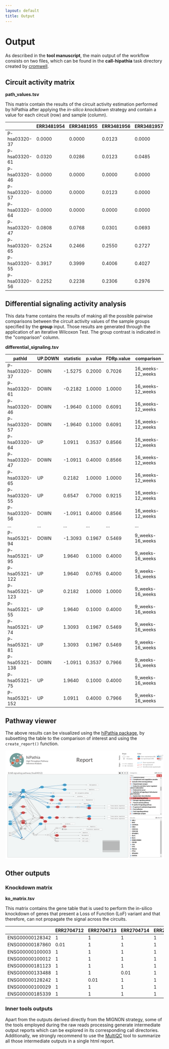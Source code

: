 ```yaml
---
layout: default
title: Output
---
```


# Output

As described in the **tool manuscript**, the main output of the workflow consists on two files, which can be found in the **call-hipathia** task directory created by [cromwell](https://github.com/broadinstitute/cromwell).

## Circuit activity matrix 

**path_values.tsv**

This matrix contain the results of the circuit activity estimation performed by hiPathia after applying the *in-silico knockdown* strategy and contain a value for each circuit (row) and sample (column).

|               | ERR3481954 | ERR3481955 | ERR3481956 | ERR3481957 |
|---------------|------------|------------|------------|------------|
| P-hsa03320-37 | 0.0000     | 0.0000     | 0.0123     | 0.0000     |
| P-hsa03320-61 | 0.0320     | 0.0286     | 0.0123     | 0.0485     |
| P-hsa03320-46 | 0.0000     | 0.0000     | 0.0000     | 0.0000     |
| P-hsa03320-57 | 0.0000     | 0.0000     | 0.0123     | 0.0000     |
| P-hsa03320-64 | 0.0000     | 0.0000     | 0.0000     | 0.0000     |
| P-hsa03320-47 | 0.0808     | 0.0768     | 0.0301     | 0.0693     |
| P-hsa03320-65 | 0.2524     | 0.2466     | 0.2550     | 0.2727     |
| P-hsa03320-55 | 0.3917     | 0.3999     | 0.4006     | 0.4027     |
| P-hsa03320-56 | 0.2252     | 0.2238     | 0.2306     | 0.2976     |

## Differential signaling activity analysis

This data frame contains the results of making all the possible pairwise comparisons between the circuit activity values of the sample groups specified by the **group** input. Those results are generated through the application of an iterative Wilcoxon Test. The group contrast is indicated in the "comparison" column.

**differential_signaling.tsv**

| pathId         | UP.DOWN | statistic | p.value | FDRp.value | comparison        |
|----------------|---------|-----------|---------|------------|-------------------|
| P-hsa03320-37  | DOWN    | -1.5275   | 0.2000  | 0.7026     | 16_weeks-12_weeks |
| P-hsa03320-61  | DOWN    | -0.2182   | 1.0000  | 1.0000     | 16_weeks-12_weeks |
| P-hsa03320-46  | DOWN    | -1.9640   | 0.1000  | 0.6091     | 16_weeks-12_weeks |
| P-hsa03320-57  | DOWN    | -1.9640   | 0.1000  | 0.6091     | 16_weeks-12_weeks |
| P-hsa03320-64  | UP      | 1.0911    | 0.3537  | 0.8566     | 16_weeks-12_weeks |
| P-hsa03320-47  | DOWN    | -1.0911   | 0.4000  | 0.8566     | 16_weeks-12_weeks |
| P-hsa03320-65  | UP      | 0.2182    | 1.0000  | 1.0000     | 16_weeks-12_weeks |
| P-hsa03320-55  | UP      | 0.6547    | 0.7000  | 0.9215     | 16_weeks-12_weeks |
| P-hsa03320-56  | DOWN    | -1.0911   | 0.4000  | 0.8566     | 16_weeks-12_weeks |
| …              | …       | …         | …       | …          | …                 |
| P-hsa05321-94  | DOWN    | -1.3093   | 0.1967  | 0.5469     | 9_weeks-16_weeks  |
| P-hsa05321-95  | UP      | 1.9640    | 0.1000  | 0.4000     | 9_weeks-16_weeks  |
| P-hsa05321-122 | UP      | 1.9640    | 0.0765  | 0.4000     | 9_weeks-16_weeks  |
| P-hsa05321-123 | UP      | 0.2182    | 1.0000  | 1.0000     | 9_weeks-16_weeks  |
| P-hsa05321-55  | UP      | 1.9640    | 0.1000  | 0.4000     | 9_weeks-16_weeks  |
| P-hsa05321-74  | UP      | 1.3093    | 0.1967  | 0.5469     | 9_weeks-16_weeks  |
| P-hsa05321-81  | UP      | 1.3093    | 0.1967  | 0.5469     | 9_weeks-16_weeks  |
| P-hsa05321-138 | DOWN    | -1.0911   | 0.3537  | 0.7966     | 9_weeks-16_weeks  |
| P-hsa05321-75  | UP      | 1.9640    | 0.1000  | 0.4000     | 9_weeks-16_weeks  |
| P-hsa05321-152 | UP      | 1.0911    | 0.4000  | 0.7966     | 9_weeks-16_weeks  |

## Pathway viewer

The above results can be visualized using the [hiPathia package](https://bioconductor.org/packages/release/bioc/html/hipathia.html), by subsetting the table to the comparison of interest and using the `create_report()` function. 

![Viewer](https://github.com/babelomics/hipathia/blob/master/vignettes/pics/hipathia_report_1.png?raw=true)

## Other outputs

### Knockdown matrix

**ko_matrix.tsv**

This matrix contains the gene table that is used to perform the in-silico knockdown of genes that present a Loss of Function (LoF) variant and that therefore, can not propagate the signal across the circuits. 

|                 | ERR2704712 | ERR2704713 | ERR2704714 | ERR2704715 |
|-----------------|------------|------------|------------|------------|
| ENSG00000128342 | 1          | 1          | 1          | 1          |
| ENSG00000187860 | 0.01       | 1          | 1          | 1          |
| ENSG00000100003 | 1          | 1          | 1          | 1          |
| ENSG00000100012 | 1          | 1          | 1          | 1          |
| ENSG00000181123 | 1          | 1          | 1          | 1          |
| ENSG00000133488 | 1          | 1          | 0.01       | 1          |
| ENSG00000128242 | 1          | 0.01       | 1          | 1          |
| ENSG00000100029 | 1          | 1          | 1          | 1          |
| ENSG00000185339 | 1          | 1          | 1          | 1          |

### Inner tools outputs

Apart from the outputs derived directly from the MIGNON strategy, some of the tools employed during the raw reads processing generate intermediate output reports which can be explored in its corresponding call directories. Additionally, we strongly recommend to use the [MultiQC](https://multiqc.info/) tool to summarize all those intermediate outputs in a single html report.